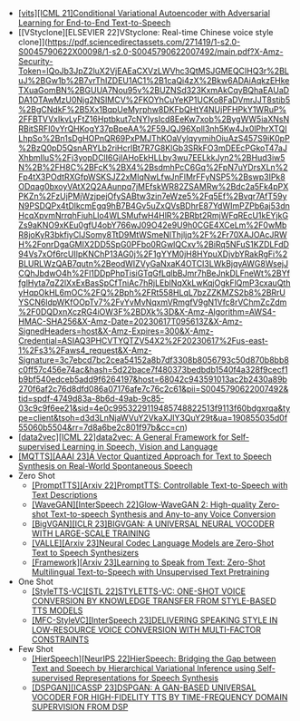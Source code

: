 - [[vits][ICML 21]Conditional Variational Autoencoder with Adversarial Learning for End-to-End Text-to-Speech](https://arxiv.org/abs/2106.06103)
- [[VStyclone][ELSEVIER 22]VStyclone: Real-time Chinese voice style clone]](https://pdf.sciencedirectassets.com/271419/1-s2.0-S0045790622X00098/1-s2.0-S0045790622007492/main.pdf?X-Amz-Security-Token=IQoJb3JpZ2luX2VjEAEaCXVzLWVhc3QtMSJGMEQCIHQ3r%2BLuJ%2BGw1b%2B7vrThIZDEU1AC1%2B1caQi4zX%2Bkw6ADAiAqkzEHkeTXuaGomBN%2BGUUA7Nou95v%2BUZNSd323KxmAkCqyBQhaEAUaDDA1OTAwMzU0Njg2NSIMCV%2FKOYhCuYeKP1UCKo8FaDVmrJJT8stib5%2BgCNdkF%2B5Xx1BqpUeMyrphw8DKFbQHtY4NUjPFHPkY1WRuP%2FFBTVVxIkvLyFtZ16Hptbkut7cNYIysIcd8EeKw7xob%2BygWW5iaXNsNRBitSRFI0vYrQHKogY37pBpeAA%2F59JQJ96Xpll3nh5Kw4Jx0lPhrXTQILhpSo%2Bn1sDgHOPnQR69PxPMJThKOaVylqyymihOiuAzS457S9iK0pP%2BzQ0pD5QsnARYLb2riHcrIBt7R7G8KlGb3SRkFO3mDEEcPGkoT47aJXhbmIluS%2Fj3yopDClI6GjIAHoEkHLLby3wu7EELkkJyn2%2BHud3iw5N%2B%2FH8C%2BFcK%2BX4%2BsdmhPcC6Gq%2FpN7uYDrsXLn%2Fp4tX3POdtRXGfpWSKSJZ2xMIqNwLfwJnFlMrFFyNSP5%2Bswp3IPk8ODqag0bxoyVAtX2Q2AAunpq7jMEfskWR82ZSAMRw%2Bdc2a5Fk4pPXPKZn%2FzUjPMjWzjpejOfySABtw3zin7eWze5%2Fq5Ef%2Bvqr7AfT59yN9PSDQPx4tDlkcmEgq9hB7B4Gv5uZxQVsBDhrE87YdWImPZPb6aj53dnHcqXpvmNrrqhFiuhLlo4WLSMufwH4HlR%2BRbt2RmjWFqREcU1kEYjkGZs9aKNO9xKEu0gfU4obY766wJ09O42e9U9h0CGE4XCeLm%2F0wMbR8joKyR3bkfiyClJSomy8TtD9MtWSmeNIThjljq%2F%2Fr70XAJOAcJRWH%2FonrDgaGMIX2DD5SpG0PFbo0RGwlQCxv%2BiRq5NFuS1KZDLFdD94Vs7xOf6rcUIlpKNChP13AG0j%2F1gYYM0jH8HYpuXDjvbYRakRgFi%2BLURLWzQAB7qutn%2BeodWIZVyGaNxaK4OTCI3LWkBjqyAWG8WsejJCQhJbdwO4h%2Fl1DDpPhpTisiGTqGfLqlbBJmr7hBeJnkDLFneWt%2BYffglHyta7qZ2lXxExBasSpCfTniAc7hRjLEblNqXkLwKqjOgkFlQmP3cxauQthyHqpOkHL6mOC%2FQ%2Bph%2FRt558HLqL7bzZZKMZS2b8%2BRrUYSCN6ldpWKfOOpTv7%2FvYvMvNqxmVRmgfV9gN1Vfc8rVChmZcZdm%2F0DQDxnXczRG4iOW3F%2BDXk%3D&X-Amz-Algorithm=AWS4-HMAC-SHA256&X-Amz-Date=20230617T095613Z&X-Amz-SignedHeaders=host&X-Amz-Expires=300&X-Amz-Credential=ASIAQ3PHCVTYQTZV54X2%2F20230617%2Fus-east-1%2Fs3%2Faws4_request&X-Amz-Signature=3c7ebcd7bc2cea54152a8b7df3308b8056793c50d870b8bb8c0ff57c456e74ac&hash=5d22bace7f480373bedbdb1540f4a328f9cecf1b9bf540edceb5add9f6264197&host=68042c943591013ac2b2430a89b270f6af2c76d8dfd086a07176afe7c76c2c61&pii=S0045790622007492&tid=spdf-4749d83a-8b6d-49ab-9c85-03c9c9f6ee21&sid=4e0c9953229119485748822513f9113f60bdgxrqa&type=client&tsoh=d3d3LnNjaWVuY2VkaXJlY3QuY29t&ua=190855035d0f55060b5504&rr=7d8a6be2c801f97b&cc=cn)
- [[data2vec][ICML 22]data2vec: A General Framework for Self-supervised Learning in Speech, Vision and Language](https://arxiv.org/abs/2202.03555)
- [[MQTTS][AAAI 23]A Vector Quantized Approach for Text to Speech Synthesis on Real-World Spontaneous Speech](https://arxiv.org/abs/2302.04215)
- Zero Shot
  - [[PromptTTS][Arxiv 22]PromptTTS: Controllable Text-to-Speech with Text Descriptions](https://arxiv.org/abs/2211.12171)
  - [[WaveGAN][InterSpeech 22]Glow-WaveGAN 2: High-quality Zero-shot Text-to-speech Synthesis and Any-to-any Voice Conversion](https://arxiv.org/abs/2207.01832)
  - [[BigVGAN][ICLR 23]BIGVGAN: A UNIVERSAL NEURAL VOCODER WITH LARGE-SCALE TRAINING](https://arxiv.org/abs/2206.04658)
  - [[VALLE][Arxiv 23]Neural Codec Language Models are Zero-Shot Text to Speech Synthesizers](https://arxiv.org/abs/2301.02111)
  - [[Framework][Arxiv 23]Learning to Speak from Text: Zero-Shot Multilingual Text-to-Speech with Unsupervised Text Pretraining](https://arxiv.org/abs/2301.12596)
- One Shot
  - [[StyleTTS-VC][STL 22]STYLETTS-VC: ONE-SHOT VOICE CONVERSION BY KNOWLEDGE TRANSFER FROM STYLE-BASED TTS MODELS](https://arxiv.org/abs/2212.14227)
  - [[MFC-StyleVC][InterSpeech 23]DELIVERING SPEAKING STYLE IN LOW-RESOURCE VOICE CONVERSION WITH MULTI-FACTOR CONSTRAINTS](https://arxiv.org/pdf/2211.08857.pdf)
- Few Shot
  - [[HierSpeech][NeurIPS 22]HierSpeech: Bridging the Gap between Text and Speech by Hierarchical Variational Inference using Self-supervised Representations for Speech Synthesis](https://openreview.net/pdf?id=awdyRVnfQKX)
  - [[DSPGAN][ICASSP 23]DSPGAN: A GAN-BASED UNIVERSAL VOCODER FOR HIGH-FIDELITY TTS BY TIME-FREQUENCY DOMAIN SUPERVISION FROM DSP](https://arxiv.org/abs/2211.01087)
